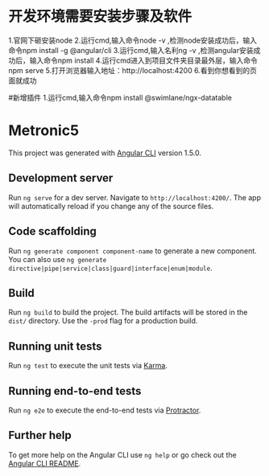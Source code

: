 
# 开发环境需要安装步骤及软件
1.官网下砸安装node
2.运行cmd,输入命令node -v ,检测node安装成功后，输入命令npm install -g @angular/cli
3.运行cmd,输入名利ng -v ,检测angular安装成功后，输入命令npm install
4.运行cmd进入到项目文件夹目录最外层，输入命令npm serve
5.打开浏览器输入地址：http://localhost:4200 
6.看到你想看到的页面就成功

#新增插件
1.运行cmd,输入命令npm install @swimlane/ngx-datatable 

# Metronic5

This project was generated with [Angular CLI](https://github.com/angular/angular-cli) version 1.5.0.

## Development server

Run `ng serve` for a dev server. Navigate to `http://localhost:4200/`. The app will automatically reload if you change any of the source files.

## Code scaffolding

Run `ng generate component component-name` to generate a new component. You can also use `ng generate directive|pipe|service|class|guard|interface|enum|module`.

## Build

Run `ng build` to build the project. The build artifacts will be stored in the `dist/` directory. Use the `-prod` flag for a production build.

## Running unit tests

Run `ng test` to execute the unit tests via [Karma](https://karma-runner.github.io).

## Running end-to-end tests

Run `ng e2e` to execute the end-to-end tests via [Protractor](http://www.protractortest.org/).

## Further help

To get more help on the Angular CLI use `ng help` or go check out the [Angular CLI README](https://github.com/angular/angular-cli/blob/master/README.md).
